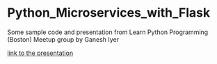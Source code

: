 # Python_Microservices_with_Flask
Some sample code and presentation from Learn Python Programming (Boston) Meetup group by Ganesh Iyer


[link to the presentation](https://www.youtube.com/watch?v=Uk7Dv85qwgI)

